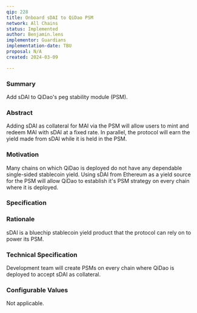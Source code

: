 ```yaml
---
qip: 228
title: Onboard sDAI to QiDao PSM
network: All Chains
status: Implemented
author: Benjamin.lens
implementor: Guardians
implementation-date: TBU
proposal: N/A
created: 2024-03-09

---
```


### Summary      

Add sDAI to QiDao's peg stability module (PSM).

### Abstract

Adding sDAI as collateral for MAI via the PSM will allow users to mint and redeem MAI with sDAI at a fixed rate. In parallel, the protocol will earn the yield made from sDAI while it is held in the PSM.

### Motivation

Many chains on which QiDao is deployed do not have any dependable single-sided stablecoin yield. Using sDAI from Ethereum as a yield source for the PSM will allow QiDao to establish it's PSM strategy on every chain where it is deployed.

### Specification

### Rationale

sDAI is a bluechip stablecoin yield product that the protocol can rely on to power its PSM.

### Technical Specification

Development team will create PSMs on every chain where QiDao is deployed to accept sDAI as collateral.

### Configurable Values

Not applicable.
